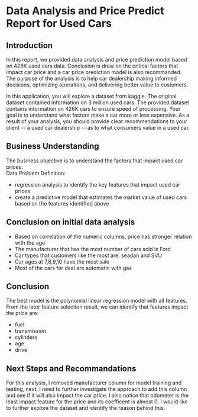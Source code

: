 # Data Analysis and Price Predict Report for Used Cars


## Introduction

In this report, we provided data analysis and price prediction model based on 426K used cars data. Conclusion is draw on the critical factors that impact car price and a car price prediction model is also recommanded. The purpose of the analysis is to help car dealership making informed decisions, optimizing operations, and delivering better value to customers.


In this application, you will explore a dataset from kaggle. The original dataset contained information on 3 million used cars. The provided dataset contains information on 426K cars to ensure speed of processing.  Your goal is to understand what factors make a car more or less expensive.  As a result of your analysis, you should provide clear recommendations to your client -- a used car dealership -- as to what consumers value in a used car.

## Business Understanding

The business objective is to understand the factors that impact used car prices. <br>
Data Problem Definition: 
* regression analysis to identify the key features that impact used car prices
* create a predictive model that estimates the market value of used cars based on the features identified above

## Conclusion on initial data analysis

* Based on correlation of the numeric columns, price has stronger relation with the age
* The manufacturer that has the most number of cars sold is Ford
* Car types that customers like the most are: seadan and SVU
* Car ages at 7,8,9,10 have the most sale
* Most of the cars for deal are automatic with gas

## Conclusion

The best model is the polynomial linear regression model with all features. From the later feature selection result, we can identify that features impact the price are: 
* fuel
* transmission
* cylinders
* age
* drive

## Next Steps and Recommandations

For this analysis, I removed manufacturer column for model training and testing, next, I need to further investigate the approach to add this column and see if it will also impact the car price. I also notice that odometer is the least impact feature for the price and its coefficent is almost 0. I would like to further explore the dataset and identify the reason behind this. 
